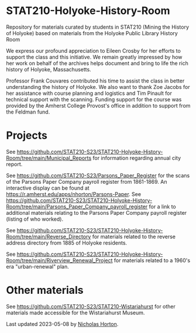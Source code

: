 # STAT210-Holyoke-History-Room
Repository for materials curated by students in STAT210 (Mining the History of Holyoke) based on materials from the Holyoke Public Library History Room

We express our profound appreciation to Eileen Crosby for her efforts to support the class and this initiative.
We remain greatly impressed by how her work on behalf of the archives helps document and bring to life the rich history of Holyoke, Massachusetts.

Professor Frank Couvares contributed his time to assist the class in better understanding the history of Holyoke.
We also want to thank Zoe Jacobs for her assistance with course planning and logistics and Tim Pinault for technical support with the scanning.
Funding support for the course was provided by the Amherst College Provost's office in addition to support from the Feldman fund.

# Projects

See https://github.com/STAT210-S23/STAT210-Holyoke-History-Room/tree/main/Municipal_Reports for information regarding annual city report.

See https://github.com/STAT210-S23/Parsons_Paper_Register for the scans of the Parsons Paper Company payroll register from 1861-1869.
An interactive display can be found at https://r.amherst.edu/apps/nhorton/Parsons-Paper.
See https://github.com/STAT210-S23/STAT210-Holyoke-History-Room/tree/main/Parsons_Paper_Company_payroll_register for a link to additional materials relating to the Parsons Paper Company payroll register (listing of who worked).

See https://github.com/STAT210-S23/STAT210-Holyoke-History-Room/tree/main/Reverse_Directory for materials related to the reverse address directory from 1885 of Holyoke residents.

See https://github.com/STAT210-S23/STAT210-Holyoke-History-Room/tree/main/Riverview_Renewal_Project for materials related to a 1960's era "urban-renewal" plan.

# Other materials

See https://github.com/STAT210-S23/STAT210-Wistariahurst for other materials made accessible for the Wistariahurst Museum.

Last updated 2023-05-08 by [Nicholas Horton](https://github.com/nicholasjhorton).
